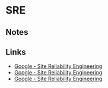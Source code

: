 # SRE

## Notes

## Links

- [Google - Site Reliability Engineering](https://sre.google/workbook/monitoring/)
- [Google - Site Reliability Engineering](https://sre.google/sre-book/practical-alerting/)
- [Google - Site Reliability Engineering](https://sre.google/sre-book/monitoring-distributed-systems/)
